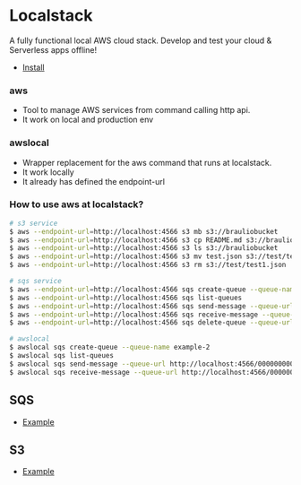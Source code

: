 # Localstack

A fully functional local AWS cloud stack. Develop and test your cloud & Serverless apps offline!

* [Install](https://localstack.cloud/)

### aws
  * Tool to manage AWS services from command calling http api.
  * It work on local and production env
### awslocal
  * Wrapper replacement for the aws command that runs at localstack.
  * It work locally
  * It already has defined the endpoint-url

### How to use aws at localstack?

```sh
# s3 service
$ aws --endpoint-url=http://localhost:4566 s3 mb s3://brauliobucket
$ aws --endpoint-url=http://localhost:4566 s3 cp README.md s3://brauliobucket
$ aws --endpoint-url=http://localhost:4566 s3 ls s3://brauliobucket
$ aws --endpoint-url=http://localhost:4566 s3 mv test.json s3://test/test1.json
$ aws --endpoint-url=http://localhost:4566 s3 rm s3://test/test1.json

# sqs service
$ aws --endpoint-url=http://localhost:4566 sqs create-queue --queue-name example-1
$ aws --endpoint-url=http://localhost:4566 sqs list-queues
$ aws --endpoint-url=http://localhost:4566 sqs send-message --queue-url http://localhost:4566/000000000000/example-1 --message-body "Hello world"
$ aws --endpoint-url=http://localhost:4566 sqs receive-message --queue-url http://localhost:4566/000000000000/example-1
$ aws --endpoint-url=http://localhost:4566 sqs delete-queue --queue-url http://localhost:4566/000000000000/example-1

# awslocal
$ awslocal sqs create-queue --queue-name example-2
$ awslocal sqs list-queues
$ awslocal sqs send-message --queue-url http://localhost:4566/000000000000/example-2 --message-body "I am working with localstack"
$ awslocal sqs receive-message --queue-url http://localhost:4566/000000000000/example-2
```

## SQS
* [Example](/sqs/)

## S3
* [Example](/s3/)
